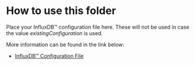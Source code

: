 # How to use this folder

Place your InfluxDB&trade; configuration file here. These will not be used in case the value *existingConfiguration* is used.

More information can be found in the link below:

- [InfluxDB&trade; Configuration File](https://github.com/bitnami/containers/tree/main/bitnami/influxdb#configuration-file)
